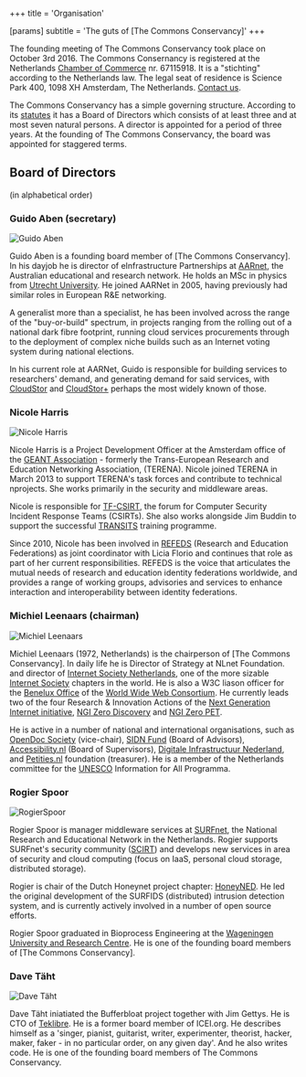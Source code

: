 +++
title = 'Organisation'

[params]
    subtitle = 'The guts of [The Commons Conservancy]'
+++

The founding meeting of The Commons Conservancy took place on October 3rd 2016. The Commons Consernancy is registered at the Netherlands [Chamber of Commerce](https://kvk.nl) nr. 67115918.  It is a "stichting" according to the Netherlands law. The legal seat of residence is Science Park 400, 1098 XH Amsterdam, The Netherlands. [Contact us](/contact).

The Commons Conservancy has a simple governing structure. According to its [statutes](/legal/foundingStatutes) it has a Board of Directors which consists of at least three and at most seven natural persons. A director is appointed for a period of three years.  At the founding of The Commons Conservancy, the board was appointed for staggered terms.

## Board of Directors

(in alphabetical order)

### Guido Aben (secretary)
<img alt="Guido Aben" class="portrait" src="/img/GuidoAben.jpeg">

Guido Aben is a founding board member of [The Commons Conservancy]. In his dayjob he is director of eInfrastructure Partnerships at [AARnet](https://aarnet.edu.au/), the Australian educational and research network. He holds an MSc in physics from [Utrecht University](https://www.uu.nl/). He joined AARNet in 2005, having previously had similar roles in European R&E networking.

A generalist more than a specialist, he has been involved across the range of the "buy-or-build" spectrum, in projects ranging from the rolling out of a national dark fibre footprint, running cloud services procurements through to the deployment of complex niche builds such as an Internet voting system during national elections.

In his current role at AARNet, Guido is responsible for building services to researchers' demand, and generating demand for said services, with [CloudStor](https://www.aarnet.edu.au/network-and-services/cloud-services-applications/cloudstor) and [CloudStor+](https://www.aarnet.edu.au/network-and-services/cloud-services-applications/cloudstor)
perhaps the most widely known of those.

### Nicole Harris
<img alt="Nicole Harris" class="portrait" src="/img/NicoleHarris.jpeg">

Nicole Harris is a Project Development Officer at the Amsterdam office of the [GEANT Association](https://geant.org) - formerly the Trans-European Research and Education Networking Association, (TERENA). Nicole joined TERENA in March 2013 to support TERENA's task forces and contribute to technical nprojects. She works primarily in the security and middleware areas.

Nicole is responsible for [TF-CSIRT](https://tf-csirt.org/), the forum for Computer Security Incident Response Teams (CSIRTs). She also works alongside Jim Buddin to support the successful [TRANSITS](https://www.geant.org/Services/Trust_identity_and_security/Pages/TRANSITS_Training.aspx) training programme.

Since 2010, Nicole has been involved in [REFEDS](https://refeds.org) (Research and Education Federations) as joint coordinator with Licia Florio and continues that role as part of her current responsibilities. REFEDS is the voice that articulates the mutual needs of research and education identity federations worldwide, and provides a range of working groups, advisories and services to enhance interaction and interoperability between identity federations.

### Michiel Leenaars (chairman)
<img alt="Michiel Leenaars" class="portrait" src="/img/MichielLeenaars.jpeg">

Michiel Leenaars (1972, Netherlands) is the chairperson of [The Commons Conservancy]. In daily life he is Director of Strategy at NLnet Foundation. and director of [Internet Society Netherlands](http://isoc.nl), one of the more sizable [Internet Society](http://internetsociety.org) chapters in the world. He is also a W3C liason officer for the [Benelux Office](http://w3c.nl) of the [World Wide Web Consortium](http://w3.org). He currently leads two of the four Research &amp; Innovation Actions of the [Next Generation Internet initiative](https://ngi.eu), [NGI Zero Discovery](https://NLnet.nl/discovery) and [NGI Zero PET](https://NLnet.nl/PET).

He is active in a number of national and international organisations, such as [OpenDoc Society](http://www.opendocsociety.org) (vice-chair), [SIDN Fund](http://sidnfonds.nl) (Board of Advisors), [Accessibility.nl](http://accessibility.nl) (Board of Supervisors), [Digitale Infrastructuur Nederland](http://dinl.nl), and [Petities.nl](http://www.petities.nl) foundation (treasurer). He is a member of the Netherlands committee for the [UNESCO](http://unesco.org) Information for All Programma.</p>

### Rogier Spoor
<img alt="RogierSpoor" class="portrait" src="/img/RogierSpoor.jpeg">

Rogier Spoor is manager middleware services at [SURFnet](https://www.surfnet.nl), the National Research and Educational Network in the Netherlands. Rogier supports SURFnet's security community ([SCIRT](https://www.surf.nl/en/services-and-products/security-communities/scirt)) and develops new services in area of security and cloud computing (focus on IaaS, personal cloud storage, distributed storage).

Rogier is chair of the Dutch Honeynet project chapter: [HoneyNED](https://honeyned.nl). He led the original development of the SURFIDS (distributed) intrusion detection system, and is currently actively involved in a number of open source efforts.

Rogier Spoor graduated in Bioprocess Engineering at the [Wageningen University and Research Centre](https://www.wur.nl/en/wageningen-university.htm). He is one of the founding board members of [The Commons Conservancy].

### Dave Täht
<img alt="Dave Täht" class="portrait" src="/img/DaveTaht.jpeg">

Dave Täht iniatiated the Bufferbloat project together with Jim Gettys. He is CTO of [Teklibre](http://www.teklibre.com/).  He is a former board member of ICEI.org.  He describes himself as a 'singer, pianist, guitarist, writer, experimenter, theorist, hacker, maker, faker - in no particular order, on any given day'. And he also writes code. He is one of the founding board members of The Commons Conservancy.
